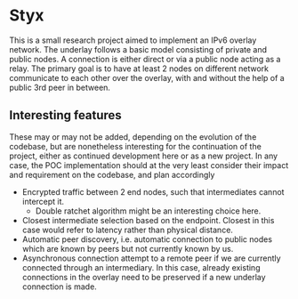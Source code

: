 # Styx

This is a small research project aimed to implement an IPv6 overlay network. The
underlay follows a basic model consisting of private and public nodes. A connection
is either direct or via a public node acting as a relay. The primary goal is to
have at least 2 nodes on different network communicate to each other over the overlay,
with and without the help of a public 3rd peer in between.

## Interesting features

These may or may not be added, depending on the evolution of the codebase, but are
nonetheless interesting for the continuation of the project, either as continued
development here or as a new project. In any case, the POC implementation should
at the very least consider their impact and requirement on the codebase, and plan
accordingly

- Encrypted traffic between 2 end nodes, such that intermediates cannot intercept it.
  - Double ratchet algorithm might be an interesting choice here.
- Closest intermediate selection based on the endpoint. Closest in this case would
refer to latency rather than physical distance.
- Automatic peer discovery, i.e. automatic connection to public nodes which are known
by peers but not currently known by us.
- Asynchronous connection attempt to a remote peer if we are currently connected
through an intermediary. In this case, already existing connections in the overlay
need to be preserved if a new underlay connection is made.
